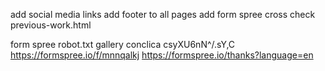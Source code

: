 add social media links
add footer to all pages
add form spree
cross check previous-work.html

form spree
robot.txt
gallery
conclica
csyXU6nN^/.sY,C
https://formspree.io/f/mnnqalkj
https://formspree.io/thanks?language=en
 